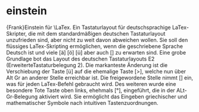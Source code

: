 # einstein
{Frank}Einstein für \LaTex. Ein Tastaturlayout für deutschsprachige LaTex-Skripter, die mit dem standardmäßigen deutschen Tastaturlayout unzufrieden sind, aber nicht zu weit davon abweichen wollen. Sie soll den flüssiges LaTex-Skripting ermöglichen, wenn die geschriebene Sprache Deutsch ist und viele [ä] [ö] [ü] aber auch [\] zu erwarten sind. Eine grobe Grundlage bot das Layout des deutschen Tastaturlayouts E2 (ErweiterteTastaturbelegung 2). Die markanteste Änderung ist die Verschiebung der Taste [ü] auf die ehemalige Taste [>], welche nun über Alt Gr an anderer Stelle erreichbar ist. Die freigewordene Stelle nimmt [\] ein, was für jeden LaTex-Befehl gebraucht wird. Des weiteren wurde eine besondere Tote Taste oben links, ehehmals [°], eingeführt, die in der ALt-Gr-Belegung aktiviert wird. Sie ermöglicht das Eingeben griechischer und mathematischer Symbole nach intuitiven Tastenzuordnungen.
